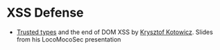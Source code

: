 # XSS Defense

* [Trusted types](https://www.slideshare.net/kkotowicz/trusted-types-and-the-end-of-dom-xss) and the end of DOM XSS by [Krysztof Kotowicz](https://twitter.com/kkotowicz). Slides from his LocoMocoSec presentation

